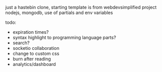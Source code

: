 just a hastebin clone, starting template is from webdevsimplified project
nodejs, mongodb, use of partials and env variables


todo:
 - expiration times?
 - syntax highlight to programming language parts?
 - search?
 - socketio collaboration
 - change to custom css
 - burn after reading
 - analytics/dashboard